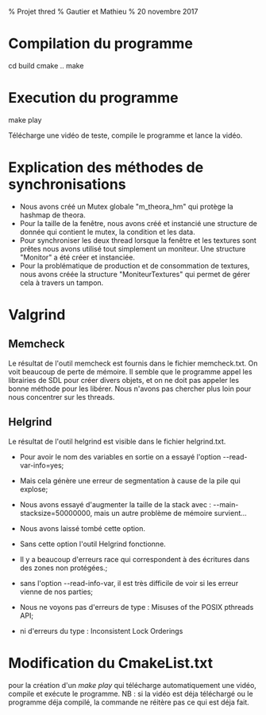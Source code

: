 % Projet thred
% Gautier et Mathieu
% 20 novembre 2017

# Compilation du programme

cd build
cmake ..
make 

# Execution du programme

make play

Télécharge une vidéo de teste, compile le programme et lance la vidéo.

# Explication des méthodes de synchronisations

- Nous avons créé un Mutex globale "m_theora_hm" qui protège la hashmap de theora.
- Pour la taille de la fenêtre, nous avons créé et instancié une structure de donnée qui contient le mutex, la condition et les data.
- Pour synchroniser les deux thread lorsque la fenêtre et les textures sont prêtes nous avons utilisé tout simplement un moniteur. Une structure "Monitor" a été créer et instanciée. 
- Pour la problématique de production et de consommation de textures, nous avons créée la structure "MoniteurTextures" qui permet de gérer cela à travers un tampon.

# Valgrind
## Memcheck

Le résultat de l'outil memcheck est fournis dans le fichier memcheck.txt.
On voit beaucoup de perte de mémoire.
Il semble que le programme appel les librairies de SDL pour créer divers objets, et on ne doit pas appeler les bonne méthode pour les libérer.
Nous n'avons pas chercher plus loin pour nous concentrer sur les threads.

## Helgrind

Le résultat de l'outil helgrind est visible dans le fichier helgrind.txt.

* Pour avoir le nom des variables en sortie on a essayé l'option --read-var-info=yes;
* Mais cela génère une erreur de segmentation à cause de la pile qui explose;
* Nous avons essayé d'augmenter la taille de la stack avec : --main-stacksize=50000000, mais un autre problème de mémoire survient...
* Nous avons laissé tombé cette option.
* Sans cette option l'outil Helgrind fonctionne.

* Il y a beaucoup d'erreurs race qui correspondent à des écritures dans des zones non protégées.;
* sans l'option --read-info-var, il est très difficile de voir si les erreur vienne de nos parties;
* Nous ne voyons pas d'erreurs de type : Misuses of the POSIX pthreads API;
* ni d'erreurs du type : Inconsistent Lock Orderings  


# Modification du CmakeList.txt 

pour la création d'un _make play_ qui télécharge automatiquement une vidéo, compile et exécute le programme.
NB : si la vidéo est déja téléchargé ou le programme déja compilé, la commande ne réitère pas ce qui est déja fait.
